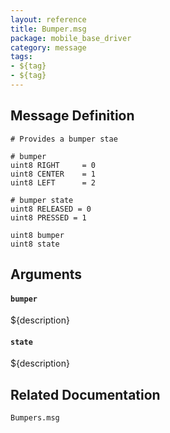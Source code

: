 ```yaml
---
layout: reference
title: Bumper.msg
package: mobile_base_driver
category: message
tags: 
- ${tag}
- ${tag}
---
```


## Message Definition
```
# Provides a bumper stae

# bumper
uint8 RIGHT     = 0
uint8 CENTER    = 1
uint8 LEFT      = 2

# bumper state
uint8 RELEASED = 0
uint8 PRESSED = 1

uint8 bumper
uint8 state
```

## Arguments
#### `bumper`
${description}

#### `state`
${description}

## Related Documentation
``Bumpers.msg``  